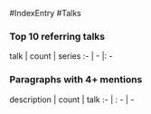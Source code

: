 #IndexEntry #Talks
### Top 10 referring talks
talk | count | series
:- | - |: -

### Paragraphs with 4+ mentions
description | count | talk
:- | : - | -

